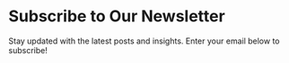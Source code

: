 # Subscribe to Our Newsletter
Stay updated with the latest posts and insights. Enter your email below to subscribe!